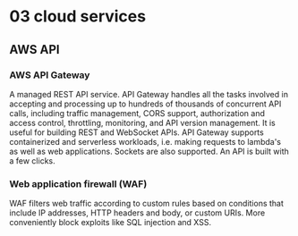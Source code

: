 # 03 cloud services

## AWS API

### AWS API Gateway

A managed REST API service. API Gateway handles all the tasks involved in accepting and processing up to hundreds of thousands of concurrent API calls, including traffic management, CORS support, authorization and access control, throttling, monitoring, and API version management. It is useful for building REST and WebSocket APIs. API Gateway supports containerized and serverless workloads, i.e. making requests to lambda's as well as web applications. Sockets are also supported. An API is built with a few clicks.

### Web application firewall (WAF)

WAF filters web traffic according to custom rules based on conditions that include IP addresses, HTTP headers and body, or custom URIs. More conveniently block exploits like SQL injection and XSS.
